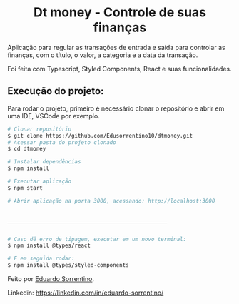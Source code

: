 <h1 align="center" >Dt money - Controle de suas finanças </h1>

Aplicação para regular as transações de entrada e saída para controlar as finanças, com o título, o valor, a categoria e a data da transação.
<p>Foi feita com Typescript, Styled Components, React e suas funcionalidades.</p>

## Execução do projeto:

Para rodar o projeto, primeiro é necessário clonar o repositório e abrir em uma IDE, VSCode por exemplo.

```bash
# Clonar repositório
$ git clone https://github.com/Edusorrentino10/dtmoney.git
# Acessar pasta do projeto clonado
$ cd dtmoney

# Instalar dependências
$ npm install

# Executar aplicação
$ npm start

# Abrir aplicação na porta 3000, acessando: http://localhost:3000


__________________________________________________


# Caso dê erro de tipagem, executar em um novo terminal:
$ npm install @types/react

# E em seguida rodar:
$ npm install @types/styled-components
```


Feito por <a href="https://github.com/Edusorrentino10">Eduardo Sorrentino</a>.

Linkedin: https://linkedin.com/in/eduardo-sorrentino/
